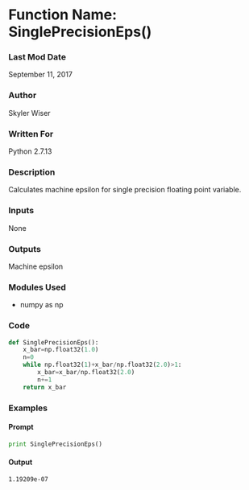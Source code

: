 # Function Name: SinglePrecisionEps()

### Last Mod Date
September 11, 2017
### Author
Skyler Wiser
### Written For
Python 2.7.13
### Description
Calculates machine epsilon for single precision floating point variable.
### Inputs
None
### Outputs
Machine epsilon
### Modules Used
* numpy as np
### Code

```python
def SinglePrecisionEps():
    x_bar=np.float32(1.0)
    n=0
    while np.float32(1)+x_bar/np.float32(2.0)>1:
        x_bar=x_bar/np.float32(2.0)
        n+=1
    return x_bar
```

### Examples
#### Prompt

```python
print SinglePrecisionEps()
```

#### Output

```
1.19209e-07
```

